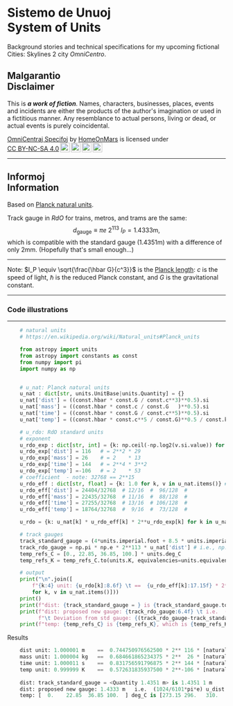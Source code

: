<!-- -*- coding: utf-8 -*- -->

Sistemo de Unuoj  
System of Units
===============================================================================

Background stories and technical specifications
for my upcoming fictional Cities: Skylines 2 city *OmniCentro*.

Malgarantio  
Disclaimer
-------------------------------------------------------------------------------

This is ***a work of fiction***.
Names, characters, businesses, places, events and incidents
are either the products of the author's imagination
or used in a fictitious manner.
Any resemblance to actual persons, living or dead, or actual events
is purely coincidental.

<p xmlns:cc="http://creativecommons.org/ns#" xmlns:dct="http://purl.org/dc/terms/"><a property="dct:title" rel="cc:attributionURL" href="https://github.com/HomeOnMars/projektoOmnijo/blob/master/OmniCentrajSpecifoj.md">OmniCentraj Specifoj</a> by <a rel="cc:attributionURL dct:creator" property="cc:attributionName" href="https://github.com/HomeOnMars">HomeOnMars</a> is licensed under <a href="https://creativecommons.org/licenses/by-nc-sa/4.0/?ref=chooser-v1" target="_blank" rel="license noopener noreferrer" style="display:inline-block;">CC BY-NC-SA 4.0<img style="height:22px!important;margin-left:3px;vertical-align:text-bottom;" src="https://mirrors.creativecommons.org/presskit/icons/cc.svg?ref=chooser-v1" alt=""><img style="height:22px!important;margin-left:3px;vertical-align:text-bottom;" src="https://mirrors.creativecommons.org/presskit/icons/by.svg?ref=chooser-v1" alt=""><img style="height:22px!important;margin-left:3px;vertical-align:text-bottom;" src="https://mirrors.creativecommons.org/presskit/icons/nc.svg?ref=chooser-v1" alt=""><img style="height:22px!important;margin-left:3px;vertical-align:text-bottom;" src="https://mirrors.creativecommons.org/presskit/icons/sa.svg?ref=chooser-v1" alt=""></a></p>

-------------------------------------------------------------------------------









Informoj  
Information
-------------------------------------------------------------------------------

Based on [Planck natural units](https://en.wikipedia.org/wiki/Natural_units#Planck_units).

Track gauge in *RdO* for trains, metros, and trams are the same:
$$d_\mathrm{gauge} \equiv \pi e ~ 2^{113} ~ l_P = 1.4333 \mathrm{m},$$
which is compatible with the standard gauge ($1.4351 \mathrm{m}$)
with a difference of only $2 \mathrm{mm}$.
(Hopefully that's small enough...)

-------------------------------------------------------------------------------

Note:
$l_P \equiv \sqrt{\frac{\hbar G}{c^3}}$
is the [Planck length](https://simple.wikipedia.org/wiki/Planck_length#):
$c$
is the speed of light,
$\hbar$ is the reduced Planck constant, and
$G$
is the gravitational constant.

-------------------------------------------------------------------------------




### Code illustrations

-------------------------------------------------------------------------------


```python
    # natural units
    # https://en.wikipedia.org/wiki/Natural_units#Planck_units

    from astropy import units
    from astropy import constants as const
    from numpy import pi
    import numpy as np


    # u_nat: Planck natural units
    u_nat : dict[str, units.UnitBase|units.Quantity] = {}
    u_nat['dist'] = ((const.hbar * const.G / const.c**3)**0.5).si
    u_nat['mass'] = ((const.hbar * const.c / const.G   )**0.5).si
    u_nat['time'] = ((const.hbar * const.G / const.c**5)**0.5).si
    u_nat['temp'] = ((const.hbar * const.c**5 / const.G)**0.5 / const.k_B).si

    # u_rdo: RdO standard units
    # exponent
    u_rdo_exp : dict[str, int] = {k: np.ceil(-np.log2(v.si.value)) for k, v in u_nat.items()} # default
    u_rdo_exp['dist'] = 116   # = 2**2 * 29
    u_rdo_exp['mass'] = 26    # = 2    * 13
    u_rdo_exp['time'] = 144   # = 2**4 * 3**2
    u_rdo_exp['temp'] =-106   # = 2    * 53
    # coefficient  - note: 32768 == 2**15
    u_rdo_eff : dict[str, float] = {k: 1.0 for k, v in u_nat.items()} # default
    u_rdo_eff['dist'] = 24404/32768  # 12/16  #  96/128  #
    u_rdo_eff['mass'] = 22435/32768  # 11/16  #  88/128  #
    u_rdo_eff['time'] = 27255/32768  # 13/16  # 106/128  #
    u_rdo_eff['temp'] = 18764/32768  #  9/16  #  73/128  #

    u_rdo = {k: u_nat[k] * u_rdo_eff[k] * 2**u_rdo_exp[k] for k in u_nat.keys()}

    # track gauges
    track_standard_gauge = (4*units.imperial.foot + 8.5 * units.imperial.inch).si
    track_rdo_gauge = np.pi * np.e * 2**113 * u_nat['dist'] # i.e., np.pi*np.e/6 * u_rdo['dist']
    temp_refs_C = [0., 22.85, 36.85, 100.] * units.deg_C
    temp_refs_K = temp_refs_C.to(units.K, equivalencies=units.equivalencies.temperature())

    # output
    print("\n".join([
        f"{k:4} unit: {u_rdo[k]:8.6f} \t ==  {u_rdo_eff[k]:17.15f} * 2**{u_rdo_exp[k]: 4d} * [naturalUnit: {v:.4e}]"
        for k, v in u_nat.items()]))
    print()
    print(f"dist: {track_standard_gauge = } is {track_standard_gauge.to(u_rdo['dist']):6.4f}")
    print(f"dist: proposed new gauge: {track_rdo_gauge:6.4f} \t i.e.  (1024/6101*pi*e) u_dist ({track_rdo_gauge==((1024/6101)*np.pi*np.e*u_rdo['dist'])});",
          f"\t Deviation from std gauge: {(track_rdo_gauge-track_standard_gauge).to(units.mm):4.1f}")
    print(f"temp: {temp_refs_C} is {temp_refs_K}, which is {temp_refs_K.to(u_rdo['temp'])} ")
```

Results

```python
    dist unit: 1.000001 m 	 ==  0.744750976562500 * 2** 116 * [naturalUnit: 1.6163e-35 m]
    mass unit: 1.000004 kg 	 ==  0.684661865234375 * 2**  26 * [naturalUnit: 2.1764e-08 kg]
    time unit: 1.000011 s 	 ==  0.831756591796875 * 2** 144 * [naturalUnit: 5.3912e-44 s]
    temp unit: 0.999999 K 	 ==  0.572631835937500 * 2**-106 * [naturalUnit: 1.4168e+32 K]
    
    dist: track_standard_gauge = <Quantity 1.4351 m> is 1.4351 1 m
    dist: proposed new gauge: 1.4333 m 	 i.e.  (1024/6101*pi*e) u_dist (True); 	 Deviation from std gauge: -1.8 mm
    temp: [  0.    22.85  36.85 100.  ] deg_C is [273.15 296.   310.   373.15] K, which is [273.15022499 296.00024381 310.00025534 373.15030735] 0.999999 K
```

